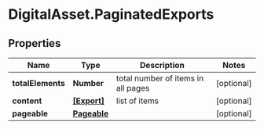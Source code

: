 # DigitalAsset.PaginatedExports

## Properties

Name | Type | Description | Notes
------------ | ------------- | ------------- | -------------
**totalElements** | **Number** | total number of items in all pages | [optional] 
**content** | [**[Export]**](Export.md) | list of items | [optional] 
**pageable** | [**Pageable**](Pageable.md) |  | [optional] 


